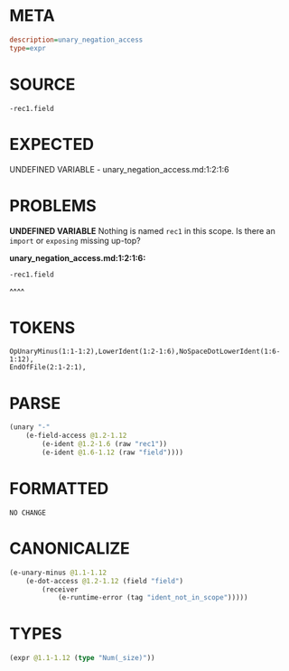 # META
~~~ini
description=unary_negation_access
type=expr
~~~
# SOURCE
~~~roc
-rec1.field
~~~
# EXPECTED
UNDEFINED VARIABLE - unary_negation_access.md:1:2:1:6
# PROBLEMS
**UNDEFINED VARIABLE**
Nothing is named `rec1` in this scope.
Is there an `import` or `exposing` missing up-top?

**unary_negation_access.md:1:2:1:6:**
```roc
-rec1.field
```
 ^^^^


# TOKENS
~~~zig
OpUnaryMinus(1:1-1:2),LowerIdent(1:2-1:6),NoSpaceDotLowerIdent(1:6-1:12),
EndOfFile(2:1-2:1),
~~~
# PARSE
~~~clojure
(unary "-"
	(e-field-access @1.2-1.12
		(e-ident @1.2-1.6 (raw "rec1"))
		(e-ident @1.6-1.12 (raw "field"))))
~~~
# FORMATTED
~~~roc
NO CHANGE
~~~
# CANONICALIZE
~~~clojure
(e-unary-minus @1.1-1.12
	(e-dot-access @1.2-1.12 (field "field")
		(receiver
			(e-runtime-error (tag "ident_not_in_scope")))))
~~~
# TYPES
~~~clojure
(expr @1.1-1.12 (type "Num(_size)"))
~~~
